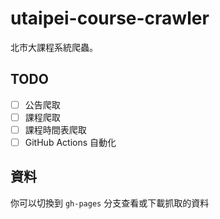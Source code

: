 # utaipei-course-crawler
北市大課程系統爬蟲。

## TODO

- [ ] 公告爬取
- [ ] 課程爬取
- [ ] 課程時間表爬取
- [ ] GitHub Actions 自動化

## 資料
你可以切換到 `gh-pages` 分支查看或下載抓取的資料
